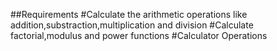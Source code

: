 ##Requirements
#Calculate the arithmetic operations like addition,substraction,multiplication and division
#Calculate factorial,modulus and power functions
#Calculator Operations

